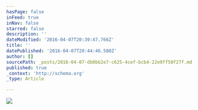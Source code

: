 ```yaml
---
hasPage: false
inFeed: true
inNav: false
starred: false
description: ''
dateModified: '2016-04-07T20:39:47.766Z'
title: ''
datePublished: '2016-04-07T20:44:46.580Z'
author: []
sourcePath: _posts/2016-04-07-db0bb2e7-c625-4cef-bcb4-22e9ff50f27f.md
published: true
_context: 'http://schema.org'
_type: Article

---
```

![](https://the-grid-user-content.s3-us-west-2.amazonaws.com/dad53169-8018-4de4-9de9-b2a9dffd1a67.jpg)